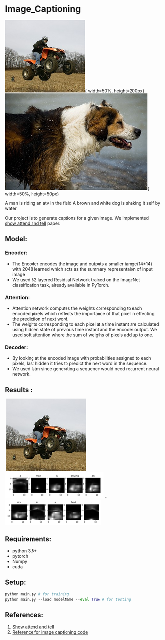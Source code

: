 # Image_Captioning  
  ![](./images/109823395.jpg){ width=50%, height=200px} ![](/images/1131800850.jpg){ width=50%, height=50px}

A man is riding an atv in the field				A brown and white dog is shaking it self by water



  Our project is to generate captions for a given image. We implemented [show attend and tell](https://arxiv.org/pdf/1502.03044.pdf) paper.

## Model:  
  ### Encoder:   
   - The Encoder encodes the image and outputs a smaller iamge(14*14) with 2048 learned which acts as the summary representaion of input  image   
   - We used 52 layered Residual Network trained on the ImageNet classification task, already available in PyTorch.
  ### Attention:
   - Attention network computes the weights corresponding to each encoded pixels which reflects the importance of that pixel in effecting the prediction of next word.
   - The weights corresponding to each pixel at a time instant are calculated using hidden state of previous time instant and the encoder output. We used soft attention where the sum of weigths of pixels add up to one.
  ### Decoder:
   - By looking at the encoded image with probabilities assigned to each pixels, last hidden it tries to predict the next word in the sequence.
   - We used lstm since generating a sequence would need recurrent neural network.
## Results :
​                                                ![](/images/109823395.jpg)   
   ![](images/fig_41.png) - ![](images/fig_42.png) 



## Requirements:   
  * python 3.5+
  * pytorch 
  * Numpy
  * cuda
## Setup:  
```python
python main.py # for training
python main.py --load modelName --eval True # for testing 
```
## References:  

1. [Show attend and tell](https://arxiv.org/pdf/1502.03044.pdf)
2. [Reference for image captioning code](https://github.com/sgrvinod/a-PyTorch-Tutorial-to-Image-Captioning)

   

  
